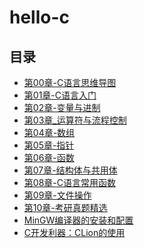 # hello-c

## 目录
* [第00章-C语言思维导图](docs/00-C语言思维导图.xmind)
* [第01章-C语言入门](docs/01-C语言入门.md)
* [第02章-变量与进制](docs/02-变量与进制.md)
* [第03章_运算符与流程控制](docs/03-运算符与流程控制.md)
* [第04章-数组](docs/04-数组(重点).md)
* [第05章-指针](docs/05-指针(重点).md)
* [第06章-函数](docs/06-函数.md)
* [第07章-结构体与共用体](docs/07-结构体与共用体.md)
* [第08章-C语言常用函数](docs/08-C语言常用函数.md)
* [第09章-文件操作](docs/09-文件操作.md)
* [第10章-考研真题精选](docs/10-考研真题精选.md)
* [MinGW编译器的安装和配置](docs/01-MinGW的安装.md)
* [C开发利器：CLion的使用](docs/01-CLion的使用.md)